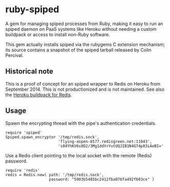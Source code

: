 # ruby-spiped

A gem for managing spiped processes from Ruby, making it easy to run an spiped
daemon on PaaS systems like Heroku without needing a custom buildpack or access
to install non-Ruby software.

This gem actually installs spiped via the rubygems C extension mechanism; its
source contains a snapshot of the spiped tarball released by Colin Percival.

## Historical note

This is a proof of concept for an spiped wrapper to Redis on Heroku from
September 2014. This is not productionized and is not maintained. See also the
[Heroku buildpack for Redis](https://github.com/heroku/heroku-buildpack-redis).

## Usage

Spawn the encrypting thread with the pipe's authentication credentials.

    require 'spiped'
    Spiped.spawn_encryptor '/tmp/redis.sock',
                           'flying-aspen-6577.redisgreen.net:11043',
                           's84YhKV6s8D2/3Mg1ddYrYutUQJIB1N4G74p83iAeBI='

Use a Redis client pointing to the local socket with the remote (Redis)
password.

    require 'redis'
    redis = Redis.new( path: '/tmp/redis.sock',
                       password: "5903b5485bc2412fba076fa492f603ce" )


